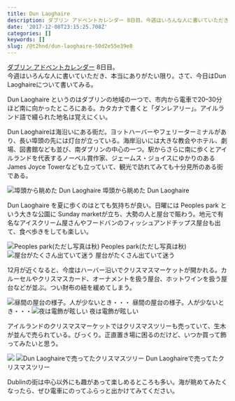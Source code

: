 ```yaml
---
title: Dun Laoghaire
description: ダブリン アドベントカレンダー 8日目。今週はいろんな人に書いていただき、本当にありがたい限り。さて、今日はDun Laoghaireについて書いてみる。
date: '2017-12-08T23:15:25.708Z'
categories: []
keywords: []
slug: /@t2hnd/dun-laoghaire-50d2e55e39e8
---
```


[ダブリン アドベントカレンダー](https://adventar.org/calendars/2589) 8日目。  
今週はいろんな人に書いていただき、本当にありがたい限り。さて、今日はDun Laoghaireについて書いてみる。

Dun Laoghaire というのはダブリンの地域の一つで、市内から電車で20–30分ほど南に向かったところにある。カタカナで書くと「ダンレアリー」。アイルランド語で綴られた地名は覚えにくい。

Dun Laoghaireは海沿いにある街だ。ヨットハーバーやフェリーターミナルがあり、長い埠頭の先には灯台が立っている。海岸沿いには大きな教会やホテル、劇場、図書館なども並び、南ダブリンの中心の一つ。駅からさらに南に歩くとアイルランドを代表するノーベル賞作家、ジェームス・ジョイスにゆかりのあるJames Joyce Towerなども立っていて、観光で訪れてみても十分見所のある街である。

![埠頭から眺めた Dun Laoghaire](https://cdn-images-1.medium.com/max/800/1*dgTu73x1r7dUWIEMYqfqcw.jpeg)
埠頭から眺めた Dun Laoghaire

Dun Laoghaire を夏に歩くのはとても気持ちが良い。日曜には Peoples park という大きな公園に Sunday marketが立ち、大勢の人と屋台で賑わう。地元で有名なアイスクリーム屋さんやフードバンのフィッシュアンドチップス屋台も出て、食べ歩きをしても楽しい。

![Peoples park(ただし写真は秋)](https://cdn-images-1.medium.com/max/800/1*F7VxiZ14r1Ucf9VaAv1MFg.jpeg)
Peoples park(ただし写真は秋)![屋台がたくさん出ていて迷う](https://cdn-images-1.medium.com/max/800/1*H-z1F8ZhOgU5kcG8A6NBxQ.jpeg)
屋台がたくさん出ていて迷う

12月が近くなると、今度はハーバー沿いでクリスマスマーケットが開かれる。カルーセルやクリスマスカード、オーナメントを扱う屋台、ホットワインを扱う屋台などが並ぶ。つい財布の紐を緩めてしまう。

![昼間の屋台の様子。人が少ないとき・・・](https://cdn-images-1.medium.com/max/800/1*7kCqvXNOtBKkz0u3Ft0yVA.jpeg)
昼間の屋台の様子。人が少ないとき・・・![夜は電飾が眩しい](https://cdn-images-1.medium.com/max/800/1*IMd4ZZd9aCXvmppwF4AJEg.jpeg)
夜は電飾が眩しい

アイルランドのクリスマスマーケットではクリスマスツリーも売っていて、生木が並んで売られている。びっくり。正直置き場に困るのだけど、いつか買って飾ってみたいと思う。

![](https://cdn-images-1.medium.com/max/800/1*p52QbMdwJs7kWz-9bzXyPQ.jpeg)
![Dun Laoghaireで売ってたクリスマスツリー](https://cdn-images-1.medium.com/max/800/1*uTXJ2sREXAWFzdDVS9eWcw.jpeg)
Dun Laoghaireで売ってたクリスマスツリー

Dublinの街は中心以外にも趣があって楽しめるところも多い。海が眺めてみたくなったら、ぜひ電車にのってふらっと出かけてみてください。